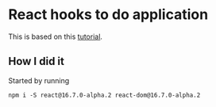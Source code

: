 # React hooks to do application

This is based on this [tutorial](https://www.youtube.com/watch?v=mxK8b99iJTg).

## How I did it

Started by running
```
npm i -S react@16.7.0-alpha.2 react-dom@16.7.0-alpha.2
```